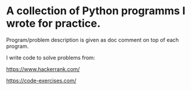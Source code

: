# A collection of Python programms I wrote for practice.

Program/problem description is given as doc comment on top of each program.

I write code to solve problems from:

https://www.hackerrank.com/

https://code-exercises.com/
